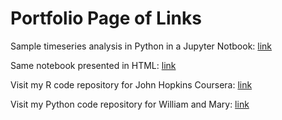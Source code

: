 # Portfolio Page of Links


Sample timeseries analysis in Python in a Jupyter Notbook:  [link ](https://madash99.github.io/SampleContent/M3TimeSeriesv2.ipynb)

Same notebook presented in HTML: [link](https://madash99.github.io/SampleContent/M3TimeSeriesv2.html)

Visit my R code repository for John Hopkins Coursera: [link](https://github.com/madash99/Coursera-Homework)

Visit my Python code repository for William and Mary: [link](https://github.com/madash99/WM-CBA)
